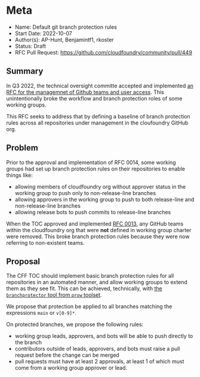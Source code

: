 # Meta
[meta]: #meta
- Name: Default git branch protection rules
- Start Date: 2022-10-07
- Author(s): AP-Hunt, Benjamintf1, rkoster
- Status: Draft <!-- Acceptable values: Draft, Approved, On Hold, Superseded -->
- RFC Pull Request: https://github.com/cloudfoundry/community/pull/449


## Summary

In Q3 2022, the technical oversight committe accepted and implemented [an RFC for the managemnet of Github teams and user access](https://github.com/cloudfoundry/community/blob/main/toc/rfc/rfc-0014-github-teams-and-access.md). This unintentionally broke the workflow and branch protection roles of some working groups.

This RFC seeks to address that by defining a baseline of branch protection rules across all repositories under management in the cloufoundry GitHub org.

## Problem

Prior to the approval and implementation of RFC 0014, some working groups had set up branch protection rules on their repositories to enable things like:
* allowing members of cloudfoundry org without approver status in the working group to push only to non-release-line branches
* allowing approvers in the working group to push to both release-line and non-release-line branches
* allowing release bots to push commits to release-line branches

When the TOC approved and implemented [RFC 0013](https://github.com/cloudfoundry/community/blob/main/toc/rfc/rfc-0013-remove-nonstandard-github-teams.md), any GitHub teams within the cloudfoundry org that were **not** defined in working group charter were removed. This broke branch protection rules because they were now referring to non-existent teams.

## Proposal

The CFF TOC should implement basic branch protection rules for all repositories in an automated manner, and allow working groups to extend them as they see fit. This can be achieved, technically, with [the `branchprotector` tool from `prow` toolset](https://github.com/kubernetes/test-infra/blob/master/prow/cmd/branchprotector/README.md).

We propose that protection be applied to all branches matching the expressions `main` or `v[0-9]*`.

On protected branches, we propose the following rules:
* working group leads, approvers, and bots will be able to push directly to the branch
* contributors outside of leads, approvers, and bots must raise a pull request before the change can be merged
* pull requests must have at least 2 approvals, at least 1 of which must come from a working group approver or lead.
